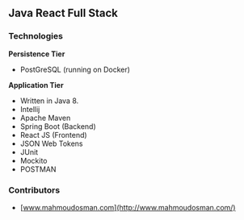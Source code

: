 ## Java React Full Stack 


### Technologies

**Persistence Tier**
- PostGreSQL (running on Docker)

**Application Tier**
- Written in Java 8.
- Intellij
- Apache Maven
- Spring Boot (Backend)
- React JS (Frontend)
- JSON Web Tokens
- JUnit
- Mockito
- POSTMAN



 

### Contributors
- [www.mahmoudosman.com](http://www.mahmoudosman.com/)
